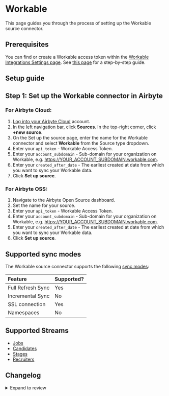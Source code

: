 # Workable

This page guides you through the process of setting up the Workable source connector.

## Prerequisites

You can find or create a Workable access token within the [Workable Integrations Settings page](https://test-432879.workable.com/backend/settings/integrations). See [this page](https://workable.readme.io/reference/generate-an-access-token#generate-an-api-access-token) for a step-by-step guide.

## Setup guide

## Step 1: Set up the Workable connector in Airbyte

### For Airbyte Cloud:

1. [Log into your Airbyte Cloud](https://cloud.airbyte.com/workspaces) account.
2. In the left navigation bar, click **Sources**. In the top-right corner, click **+new source**.
3. On the Set up the source page, enter the name for the Workable connector and select **Workable** from the Source type dropdown.
4. Enter your `api_token` - Workable Access Token.
5. Enter your `account_subdomain` - Sub-domain for your organization on Workable, e.g. https://YOUR_ACCOUNT_SUBDOMAIN.workable.com.
6. Enter your `created_after_date` - The earliest created at date from which you want to sync your Workable data.
7. Click **Set up source**.

### For Airbyte OSS:

1. Navigate to the Airbyte Open Source dashboard.
2. Set the name for your source.
3. Enter your `api_token` - Workable Access Token.
4. Enter your `account_subdomain` - Sub-domain for your organization on Workable, e.g. https://YOUR_ACCOUNT_SUBDOMAIN.workable.com.
5. Enter your `created_after_date` - The earliest created at date from which you want to sync your Workable data.
6. Click **Set up source**.

## Supported sync modes

The Workable source connector supports the following [sync modes](https://docs.airbyte.com/cloud/core-concepts#connection-sync-modes):

| Feature           | Supported? |
| :---------------- | :--------- |
| Full Refresh Sync | Yes        |
| Incremental Sync  | No         |
| SSL connection    | Yes        |
| Namespaces        | No         |

## Supported Streams

- [Jobs](https://workable.readme.io/reference/jobs)
- [Candidates](https://workable.readme.io/reference/job-candidates-index)
- [Stages](https://workable.readme.io/reference/stages)
- [Recruiters](https://workable.readme.io/reference/recruiters)

## Changelog

<details>
  <summary>Expand to review</summary>

| Version | Date       | Pull Request                                             | Subject              |
| :------ | :--------- | :------------------------------------------------------- | :------------------- |
| 0.1.4 | 2024-06-25 | [40479](https://github.com/airbytehq/airbyte/pull/40479) | Update dependencies |
| 0.1.3 | 2024-06-22 | [39984](https://github.com/airbytehq/airbyte/pull/39984) | Update dependencies |
| 0.1.2 | 2024-06-06 | [39268](https://github.com/airbytehq/airbyte/pull/39268) | [autopull] Upgrade base image to v1.2.2 |
| 0.1.1 | 2024-05-21 | [38503](https://github.com/airbytehq/airbyte/pull/38503) | [autopull] base image + poetry + up_to_date |
| 0.1.0 | 2022-10-15 | [18033](https://github.com/airbytehq/airbyte/pull/18033) | New Source: Workable |

</details>
